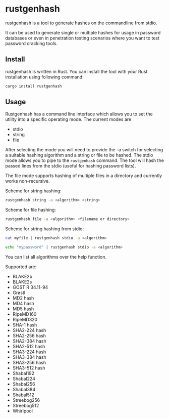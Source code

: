 # rustgenhash

rustgenhash is a tool to generate hashes on the commandline from stdio.

It can be used to generate single or multiple hashes for usage in password databases or even in penetration testing scenarios where you want to test password cracking tools.

## Install

rustgenhash is written in Rust. You can install the tool with your Rust installation using following command:

```bash
cargo install rustgenhash
```

## Usage

Rustgenhash has a command line interface which allows you to set the utility into a specific operating mode. The current
modes are 

* stdio
* string
* file

After selecting the mode you will need to provide the -a switch for selecting a suitable hashing algorithm and a string
or file to be hashed. The stdio mode allows you to pipe to the ``rustgenhash`` command. The tool will hash the passed 
lines from the stdio (useful for hashing password lists).

The file mode supports hashing of multiple files in a directory and currently works non-recursive.

Scheme for string hashing:

```bash
rustgenhash string -a <algorithm> <string>
```

Scheme for file hashing:

```bash
rustgenhash file -a <algorithm> <filename or directory>
```
Scheme for string hashing from stdio:

```bash
cat myfile | rustgenhash stdio -a <algorithm> 
```

```bash
echo "mypassword" | rustgenhash stdio -a <algorithm> 
```

You can list all algorithms over the help function.

Supported are:

* BLAKE2b 
* BLAKE2s
* GOST R 34.11-94
* Grøstl
* MD2 hash
* MD4 hash
* MD5 hash
* RipeMD160
* RipeMD320
* SHA-1 hash
* SHA2-224 hash
* SHA2-256 hash
* SHA2-384 hash
* SHA2-512 hash
* SHA3-224 hash
* SHA3-384 hash
* SHA3-256 hash
* SHA3-512 hash
* Shabal192
* Shabal224
* Shabal256
* Shabal384
* Shabal512
* Streebog256
* Streebog512
* Whirlpool

